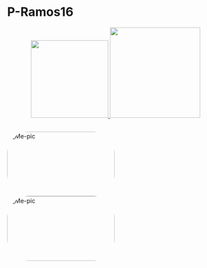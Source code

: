 # P-Ramos16

<div align="center">
  <a href="https://github.com/P-Ramos16/P-Ramos16">
  <img height="180px" src="https://github-readme-stats.vercel.app/api?username=P-Ramos16&show_icons=true&theme=blue-green&include_all_commits=true&count_private=true"/>
  <img height="210px" src="https://github-readme-stats.vercel.app/api/top-langs/?username=P-Ramos16&layout=compact&langs_count=9&theme=blue-green"/>
</div>

##
  <div style="display: inline_block">
    <img align="left" alt="Me-pic" height="150" width="250" style="border-radius:50px;" src="https://i.imgur.com/cgwwfIy.jpg">
    <img align="left" alt="Me-pic" height="150" width="250" style="border-radius:50px;" src="https://i.imgur.com/cgwwfIy.jpg">
  </div>
  

